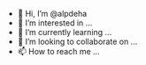 - 👋 Hi, I’m @alpdeha
- 👀 I’m interested in ...
- 🌱 I’m currently learning ...
- 💞️ I’m looking to collaborate on ...
- 📫 How to reach me ...

<!---
alpdeha/alpdeha is a ✨ special ✨ repository because its `README.md` (this file) appears on your GitHub profile.
You can click the Preview link to take a look at your changes.
--->
